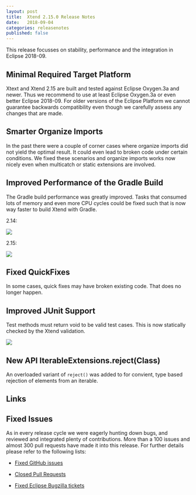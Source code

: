 ```yaml
---
layout: post
title:  Xtend 2.15.0 Release Notes
date:   2018-09-04
categories: releasenotes
published: false
---
```


This release focusses on stability, performance and the integration in Eclipse 2018-09.

## Minimal Required Target Platform

Xtext and Xtend 2.15 are built and tested against Eclipse Oxygen.3a and newer. Thus we recommend to use at least Eclipse Oxygen.3a or even better Eclipse 2018-09. For older versions of the Eclipse Platform we cannot guarantee backwards compatibility even though we carefully assess any changes that are made.

## Smarter Organize Imports

In the past there were a couple of corner cases where organize imports did not yield the optimal result. It could even lead to broken code under certain conditions. We fixed these scenarios and organize imports works now nicely even when multicatch or static extensions are involved. 

## Improved Performance of the Gradle Build 

The Gradle build performance was greatly improved. Tasks that consumed lots of memory and even more CPU cycles could be fixed such that is now way faster to build Xtend with Gradle.

2.14:

![]({{site.baseurl}}/images/releasenotes/2_15_xtext_core.png)

2.15:

![]({{site.baseurl}}/images/releasenotes/2_15_xtext_core_fast.png)

## Fixed QuickFixes

In some cases, quick fixes may have broken existing code. That does no longer happen.

## Improved JUnit Support

Test methods must return void to be valid test cases. This is now statically checked by the Xtend validation.

![]({{site.baseurl}}/images/releasenotes/2_15_junit_quickfix.png)

## New API IterableExtensions.reject(Class)

An overloaded variant of `reject()` was added to for convient, type based rejection of elements from an iterable.

## Links

## Fixed Issues

As in every release cycle we were eagerly hunting down bugs, and reviewed and integrated plenty of contributions. More than a 100 issues and almost 300 pull requests have made it into this release. For further details please refer to the following lists:


- [Fixed GitHub issues](https://github.com/search?utf8=%E2%9C%93&q=is%3Aissue+milestone%3ARelease_2.15+is%3Aclosed+repo%3Aeclipse%2Fxtext+repo%3Aeclipse%2Fxtext-core+repo%3Aeclipse%2Fxtext-lib+repo%3Aeclipse%2Fxtext-extras+repo%3Aeclipse%2Fxtext-eclipse+repo%3Aeclipse%2Fxtext-idea+repo%3Aeclipse%2Fxtext-web+repo%3Aeclipse%2Fxtext-maven+repo%3Aeclipse%2Fxtext-xtend&type=Issues&ref=searchresults)

- [Closed Pull Requests](https://github.com/search?utf8=%E2%9C%93&q=is%3Apr+milestone%3ARelease_2.15+is%3Aclosed+repo%3Aeclipse%2Fxtext+repo%3Aeclipse%2Fxtext-core+repo%3Aeclipse%2Fxtext-lib+repo%3Aeclipse%2Fxtext-extras+repo%3Aeclipse%2Fxtext-eclipse+repo%3Aeclipse%2Fxtext-idea+repo%3Aeclipse%2Fxtext-web+repo%3Aeclipse%2Fxtext-maven+repo%3Aeclipse%2Fxtext-xtend&type=Issues&ref=searchresults)

- [Fixed Eclipse Bugzilla tickets](https://bugs.eclipse.org/bugs/buglist.cgi?bug_status=RESOLVED&bug_status=VERIFIED&bug_status=CLOSED&classification=Modeling&classification=Tools&columnlist=product%2Ccomponent%2Cassigned_to%2Cbug_status%2Cresolution%2Cshort_desc%2Cchangeddate%2Ckeywords&f0=OP&f1=OP&f3=CP&f4=CP&known_name=Xtext%202.15&list_id=16618269&product=TMF&product=Xtend&query_based_on=Xtext%202.15&query_format=advanced&status_whiteboard=v2.15&status_whiteboard_type=allwordssubstr)



